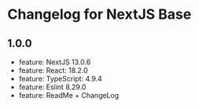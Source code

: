# Changelog for NextJS Base
<!--LATEST=1.0.0-->
<!--ENTRYINSERT-->

## 1.0.0
* feature: NextJS 13.0.6
* feature: React: 18.2.0
* feature: TypeScript: 4.9.4
* feature: Eslint 8.29.0
* feature: ReadMe + ChangeLog
